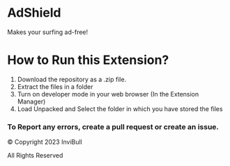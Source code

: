 # AdShield

Makes your surfing ad-free!

# How to Run this Extension?

1. Download the repository as a .zip file.
2. Extract the files in a folder
3. Turn on developer mode in your web browser (In the Extension Manager)
4. Load Unpacked and Select the folder in which you have stored the files

### To Report any errors, create a pull request or create an issue.

&copy; Copyright 2023 InviBull

All Rights Reserved
